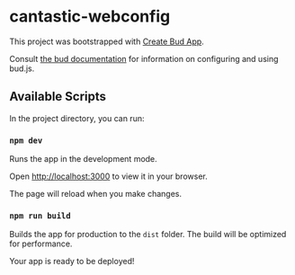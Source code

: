 # cantastic-webconfig

This project was bootstrapped with [Create Bud App](https://github.com/roots/bud/tree/main/sources/@roots/create-bud-app).

Consult [the bud documentation](https://bud.js.org) for information on configuring and using bud.js.

## Available Scripts

In the project directory, you can run:

### `npm dev`

Runs the app in the development mode.

Open [http://localhost:3000](http://localhost:3000) to view it in your browser.

The page will reload when you make changes.

### `npm run build`

Builds the app for production to the `dist` folder. The build will be optimized for performance.

Your app is ready to be deployed!
